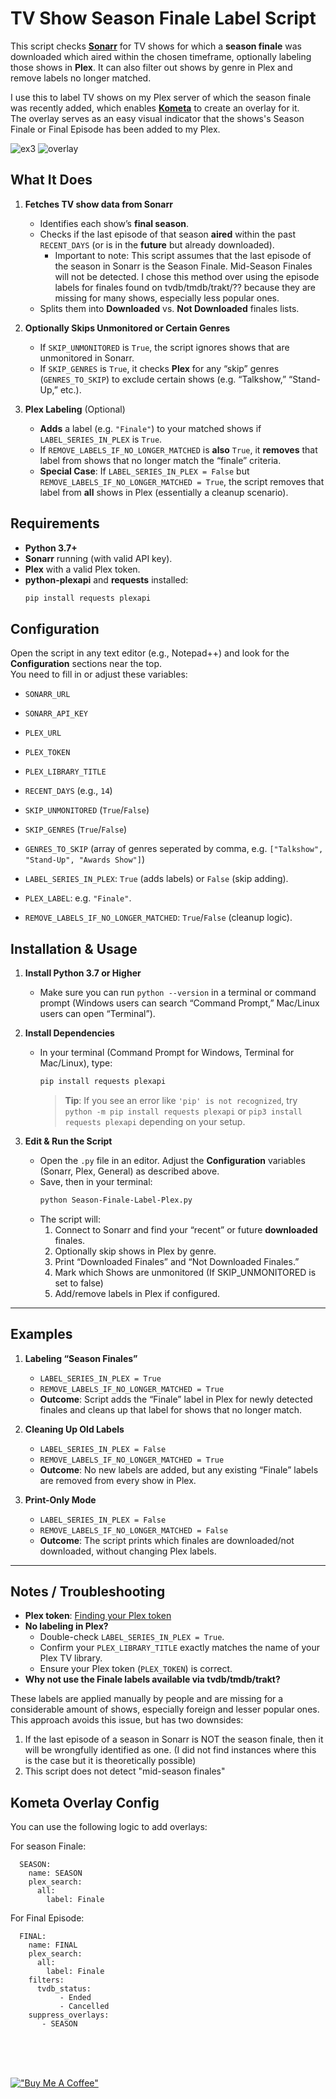 # TV Show Season Finale Label Script

This script checks [**Sonarr**](https://sonarr.tv/) for TV shows for which a **season finale** was downloaded which aired within the chosen timeframe, 
optionally labeling those shows in **Plex**. It can also filter out shows by genre in Plex and remove labels no longer matched.

I use this to label TV shows on my Plex server of which the season finale was recently added, which enables [**Kometa**](https://kometa.wiki/) to create an overlay for it.<br/>
The overlay serves as an easy visual indicator that the shows's Season Finale or Final Episode has been added to my Plex.

  ![ex3](https://github.com/user-attachments/assets/bb2e638a-d815-42f2-9c3c-cd2f09b8df1f) ![overlay](https://github.com/user-attachments/assets/9a44dcc0-d3da-4bb1-8c65-bf8a35026067)

## What It Does

1. **Fetches TV show data from Sonarr**  
   - Identifies each show’s **final season**.  
   - Checks if the last episode of that season **aired** within the past `RECENT_DAYS` (or is in the **future** but already downloaded).
     - Important to note: This script assumes that the last episode of the season in Sonarr is the Season Finale. Mid-Season Finales will not be detected.
       I chose this method over using the episode labels for finales found on tvdb/tmdb/trakt/?? because they are missing for many shows, especially less popular ones.
   - Splits them into **Downloaded** vs. **Not Downloaded** finales lists.


2. **Optionally Skips Unmonitored or Certain Genres**  
   - If `SKIP_UNMONITORED` is `True`, the script ignores shows that are unmonitored in Sonarr.  
   - If `SKIP_GENRES` is `True`, it checks **Plex** for any “skip” genres (`GENRES_TO_SKIP`) to exclude certain shows (e.g. “Talkshow,” “Stand-Up,” etc.).

3. **Plex Labeling** (Optional) 
   - **Adds** a label (e.g. `"Finale"`) to your matched shows if `LABEL_SERIES_IN_PLEX` is `True`.  
   - If `REMOVE_LABELS_IF_NO_LONGER_MATCHED` is **also** `True`, it **removes** that label from shows that no longer match the “finale” criteria.  
   - **Special Case**: If `LABEL_SERIES_IN_PLEX = False` but `REMOVE_LABELS_IF_NO_LONGER_MATCHED = True`, the script removes that label from **all** shows in Plex (essentially a cleanup scenario).

## Requirements

- **Python 3.7+**  
- **Sonarr** running (with valid API key).  
- **Plex** with a valid Plex token.  
- **python-plexapi** and **requests** installed:
  ```bash
  pip install requests plexapi
  ```


## Configuration

Open the script in any text editor (e.g., Notepad++) and look for the **Configuration** sections near the top.<br/>
You need to fill in or adjust these variables:

  - `SONARR_URL`
  - `SONARR_API_KEY` 
  - `PLEX_URL`
  - `PLEX_TOKEN`
  - `PLEX_LIBRARY_TITLE`
 
  - `RECENT_DAYS` (e.g., `14`)
  - `SKIP_UNMONITORED` (`True`/`False`)
  - `SKIP_GENRES` (`True`/`False`)  
  - `GENRES_TO_SKIP` (array of genres seperated by comma, e.g. `["Talkshow", "Stand-Up", "Awards Show"]`)

  - `LABEL_SERIES_IN_PLEX`: `True` (adds labels) or `False` (skip adding).
  - `PLEX_LABEL`: e.g. `"Finale"`.
  - `REMOVE_LABELS_IF_NO_LONGER_MATCHED`: `True`/`False` (cleanup logic).

## Installation & Usage

1. **Install Python 3.7 or Higher**  
   - Make sure you can run `python --version` in a terminal or command prompt (Windows users can search “Command Prompt,” Mac/Linux users can open “Terminal”).

2. **Install Dependencies**  
   - In your terminal (Command Prompt for Windows, Terminal for Mac/Linux), type:
     ```bash
     pip install requests plexapi
     ```
     > **Tip**: If you see an error like `'pip' is not recognized`, try `python -m pip install requests plexapi` or `pip3 install requests plexapi` depending on your setup.

3. **Edit & Run the Script**  
   - Open the `.py` file in an editor. Adjust the **Configuration** variables (Sonarr, Plex, General) as described above.  
   - Save, then in your terminal:
     ```bash
     python Season-Finale-Label-Plex.py
     ```
   - The script will:
     1. Connect to Sonarr and find your “recent” or future **downloaded** finales.  
     2. Optionally skip shows in Plex by genre.  
     3. Print “Downloaded Finales” and “Not Downloaded Finales.”
     4. Mark which Shows are unmonitored (If SKIP_UNMONITORED is set to false)
     5. Add/remove labels in Plex if configured.  

---

## Examples

1. **Labeling “Season Finales”**  
   - `LABEL_SERIES_IN_PLEX = True`  
   - `REMOVE_LABELS_IF_NO_LONGER_MATCHED = True`  
   - **Outcome**: Script adds the “Finale” label in Plex for newly detected finales and cleans up that label for shows that no longer match.

2. **Cleaning Up Old Labels**  
   - `LABEL_SERIES_IN_PLEX = False`  
   - `REMOVE_LABELS_IF_NO_LONGER_MATCHED = True`  
   - **Outcome**: No new labels are added, but any existing “Finale” labels are removed from every show in Plex.

3. **Print-Only Mode**  
   - `LABEL_SERIES_IN_PLEX = False`  
   - `REMOVE_LABELS_IF_NO_LONGER_MATCHED = False`  
   - **Outcome**: The script prints which finales are downloaded/not downloaded, without changing Plex labels.

---

## Notes / Troubleshooting

- **Plex token**: [Finding your Plex token](https://support.plex.tv/articles/204059436-finding-an-authentication-token-x-plex-token/)  
- **No labeling in Plex?**  
  - Double-check `LABEL_SERIES_IN_PLEX = True`.  
  - Confirm your `PLEX_LIBRARY_TITLE` exactly matches the name of your Plex TV library.  
  - Ensure your Plex token (`PLEX_TOKEN`) is correct.
- **Why not use the Finale labels available via tvdb/tmdb/trakt?**
   
These labels are applied manually by people and are missing for a considerable amount of shows, especially foreign and lesser popular ones.
This approach avoids this issue, but has two downsides:
1.  If the last episode of a season in Sonarr is NOT the season finale, then it will be wrongfully identified as one. (I did not find instances where this is the case but it is theoretically possible)
2.  This script does not detect "mid-season finales"

## Kometa Overlay Config

You can use the following logic to add overlays:

For season Finale:
```
  SEASON:
    name: SEASON
    plex_search:
      all:
        label: Finale
```

For Final Episode:
```
  FINAL:
    name: FINAL
    plex_search:
      all:
        label: Finale
    filters:
      tvdb_status:
           - Ended
           - Cancelled
    suppress_overlays:
       - SEASON
```
<br/>
<br/>
<br/>


[!["Buy Me A Coffee"](https://github.com/user-attachments/assets/5c30b977-2d31-4266-830e-b8c993996ce7)](https://www.buymeacoffee.com/neekokeen)
